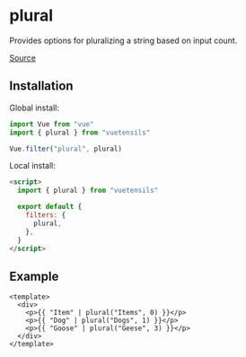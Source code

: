 # plural

Provides options for pluralizing a string based on input count.

[Source](https://github.com/Stegosource/vuetensils/blob/master/src/filters.js)

## Installation

Global install:

```js
import Vue from "vue"
import { plural } from "vuetensils"

Vue.filter("plural", plural)
```

Local install:

```html
<script>
  import { plural } from "vuetensils"

  export default {
    filters: {
      plural,
    },
  }
</script>
```

## Example

```vue live
<template>
  <div>
    <p>{{ "Item" | plural("Items", 0) }}</p>
    <p>{{ "Dog" | plural("Dogs", 1) }}</p>
    <p>{{ "Goose" | plural("Geese", 3) }}</p>
  </div>
</template>
```

<!-- pluralize(text, num, plural) {
  plural = plural || text + 's'
  return `${num} ${num === 1 ? text : plural}`;
} -->
